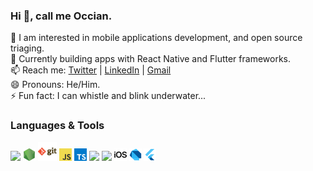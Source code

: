 ### Hi 👋, call me Occian.
👯  I am interested in mobile applications development, and open source triaging.   
🔭  Currently building apps with React Native and Flutter frameworks.  
📫  Reach me:  [Twitter](https://twitter.com/occiandiaali) | [LinkedIn](https://www.linkedin.com/in/occiandiaali) | [Gmail](ocean.diaali@gmail.com)  
😄 Pronouns: He/Him.  
⚡  Fun fact: I can whistle and blink underwater...  

### Languages &amp; Tools  
<img src="https://user-images.githubusercontent.com/40769994/110233776-a9409980-7f26-11eb-9444-9a7140a02534.png" height="20" border-radius="50%"> <img src="https://raw.githubusercontent.com/github/explore/80688e429a7d4ef2fca1e82350fe8e3517d3494d/topics/nodejs/nodejs.png" height="20" border-radius="50%"> <img src="https://raw.githubusercontent.com/github/explore/80688e429a7d4ef2fca1e82350fe8e3517d3494d/topics/git/git.png" height="30" border-radius="50%"> <img src="https://raw.githubusercontent.com/github/explore/80688e429a7d4ef2fca1e82350fe8e3517d3494d/topics/javascript/javascript.png" height="20" border-radius="50%">  <img src="https://raw.githubusercontent.com/github/explore/80688e429a7d4ef2fca1e82350fe8e3517d3494d/topics/typescript/typescript.png" height="20" border-radius="50%">    <img src="https://angular.io/assets/images/logos/angular/angular.svg" height="20" border-radius="50%"> <img src="https://cdn4.iconfinder.com/data/icons/logos-3/600/React.js_logo-512.png" height="20" border-radius="50%"> <img src="https://raw.githubusercontent.com/github/explore/80688e429a7d4ef2fca1e82350fe8e3517d3494d/topics/ios/ios.png" height="20" border-radius="50%"> 
<img src="https://raw.githubusercontent.com/github/explore/80688e429a7d4ef2fca1e82350fe8e3517d3494d/topics/dart/dart.png" height="20" border-radius="50%"> <img src="https://raw.githubusercontent.com/github/explore/80688e429a7d4ef2fca1e82350fe8e3517d3494d/topics/flutter/flutter.png" height="20" border-radius="50%">

<!--
**occiandiaali/occiandiaali** is a ✨ _special_ ✨ repository because its `README.md` (this file) appears on your GitHub profile.

Here are some ideas to get you started:

- 🔭 I’m currently working on ...
- 🌱 I’m currently learning ...
- 👯 I’m looking to collaborate on ...
- 🤔 I’m looking for help with ...
- 💬 Ask me about ...
- 📫 How to reach me: ...
- 😄 Pronouns: ...
- ⚡ Fun fact: ...
-->
